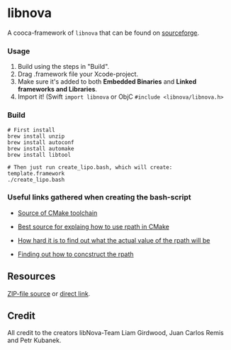 # libnova

A cooca-framework of `libnova` that can be found on [sourceforge](http://libnova.sourceforge.net/).

### Usage

1. Build using the steps in "Build".
2. Drag .framework file your Xcode-project.
3. Make sure it's added to both **Embedded Binaries** and **Linked frameworks and Libraries**.
4. Import it! (Swift `import libnova` or ObjC `#include <libnova/libnova.h>`

### Build

```
# First install 
brew install unzip
brew install autoconf
brew install automake
brew install libtool

# Then just run create_lipo.bash, which will create: template.framework
./create_lipo.bash

```

### Useful links gathered when creating the bash-script

- [Source of CMake toolchain](https://github.com/leetal/ios-cmake)

- [Best source for explaing how to use rpath in CMake](https://gitlab.kitware.com/cmake/community/wikis/doc/cmake/RPATH-handling)

- [How hard it is to find out what the actual value of the rpath will be](https://gitlab.kitware.com/cmake/cmake/issues/16589)

- [Finding out how to concstruct the rpath](https://developer.apple.com/library/archive/technotes/tn2435/_index.html)

## Resources

[ZIP-file source](https://sourceforge.net/p/libnova/libnova/ci/v0.16/tree/) or [direct link](https://sourceforge.net/code-snapshots/git/l/li/libnova/libnova.git/libnova-libnova-edbf65abe27ef1a2520eb9e839daaf58f15a6941.zip).

## Credit

All credit to the creators libNova-Team Liam Girdwood, Juan Carlos Remis and Petr Kubanek.